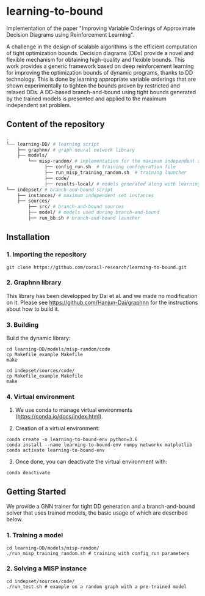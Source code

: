 # learning-to-bound
Implementation of the paper "Improving Variable Orderings of Approximate Decision Diagrams using Reinforcement Learning".

A challenge in the design of scalable algorithms is the efficient computation of tight optimization bounds. Decision diagrams (DDs) provide a novel and flexible mechanism for obtaining high-quality and flexible bounds. This work provides a generic framework based on deep reinforcement learning for improving the optimization bounds of dynamic programs, thanks to DD technology. This is done by learning appropriate variable orderings that are shown experimentally to tighten the bounds proven by restricted and relaxed DDs. A DD-based branch-and-bound using tight bounds generated by the trained models is presented and applied to the maximum independent set problem.

## Content of the repository

```bash
.
└── learning-DD/ # learning script
	├── graphnn/ # graph neural network library
	├── models/  
		└── misp-random/ # implementation for the maximum independent set
		      ├── config_run.sh  # training configuration file
		      ├── run_misp_training_random.sh  # training launcher
		      ├── code/
		      ├── results-local/ # models generated along with learning curves   
└── indepset/ # branch-and-bound script
	├── instances/ # maximum independent set instances
	├── sources/  
		├── src/ # branch-and-bound sources
		├── model/ # models used during branch-and-bound
		├── run_bb.sh # branch-and-bound launcher
```

## Installation

### 1. Importing the repository

```shell
git clone https://github.com/corail-research/learning-to-bound.git
```

### 2. Graphnn library

This library has been developped by Dai et al. and we made no modification on it.
Please see https://github.com/Hanjun-Dai/graphnn for the instructions about how to build it.

### 3. Building

Build the dynamic library:

```shell
cd learning-DD/models/misp-random/code
cp Makefile_example Makefile
make
```
```shell
cd indepset/sources/code/
cp Makefile_example Makefile
make
```

### 4. Virtual environment

1. We use conda to manage virtual environments (https://conda.io/docs/index.html).

2. Creation of a virtual environment:

```shell
conda create -n learning-to-bound-env python=3.6
conda install --name learning-to-bound-env numpy networkx matplotlib
conda activate learning-to-bound-env
```

3. Once done, you can deactivate the virtual environment with:

```shell
conda deactivate 
```

## Getting Started

We provide a GNN trainer for tight DD generation and a branch-and-bound solver that uses trained models, the basic usage of which are described below.

### 1. Training a model

```shell
cd learning-DD/models/misp-random/
./run_misp_training_random.sh # training with config_run parameters
```

### 2. Solving a MISP instance

```shell
cd indepset/sources/code/
./run_test.sh # example on a random graph with a pre-trained model
```
